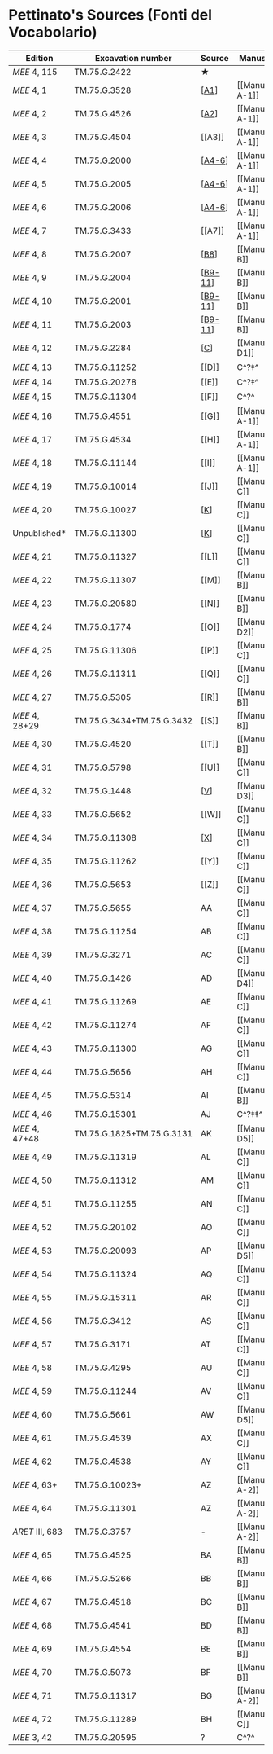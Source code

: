 # Pettinato's Sources (Fonti del Vocabolario)

|    Edition     |     Excavation number     | Source |     Manuscript     | Bonechi |
| -------------- | ------------------------- | ------ | ------------------ | ------- |
| *MEE* 4, 115   | TM.75.G.2422              | ★      |                     | EBK-A   |
| *MEE* 4, 1     | TM.75.G.3528              | [[A1]]   | [[Manuscript A-1]]  | EBL<sub>2</sub>  |
| *MEE* 4, 2     | TM.75.G.4526              | [[A2]]   | [[Manuscript A-1]]  | EBL<sub>2</sub>  |
| *MEE* 4, 3     | TM.75.G.4504              | [[A3]]   | [[Manuscript A-1]]  | EBL<sub>2</sub>  |
| *MEE* 4, 4     | TM.75.G.2000              | [[A4-6]]   | [[Manuscript A-1]]  | EBL<sub>2</sub>  |
| *MEE* 4, 5     | TM.75.G.2005              | [[A4-6]]   | [[Manuscript A-1]]  | EBL<sub>2</sub>  |
| *MEE* 4, 6     | TM.75.G.2006              | [[A4-6]]   | [[Manuscript A-1]]  | EBL<sub>2</sub>  |
| *MEE* 4, 7     | TM.75.G.3433              | [[A7]]   | [[Manuscript A-1]]  | EBL<sub>2</sub>  |
| *MEE* 4, 8     | TM.75.G.2007              | [[B8]]   | [[Manuscript B]]    | EBL<sub>4</sub>  |
| *MEE* 4, 9     | TM.75.G.2004              | [[B9-11]]   | [[Manuscript B]]    | EBL<sub>4</sub>  |
| *MEE* 4, 10    | TM.75.G.2001              | [[B9-11]]   | [[Manuscript B]]    | EBL<sub>4</sub>  |
| *MEE* 4, 11    | TM.75.G.2003              | [[B9-11]]   | [[Manuscript B]]    | EBL<sub>4</sub>  |
| *MEE* 4, 12    | TM.75.G.2284              | [[C]]      | [[Manuscript D1]]   | EBL<sub>1a</sub> |
| *MEE* 4, 13    | TM.75.G.11252             | [[D]]      | C^?‡^               | EBL<sub>3a</sub> |
| *MEE* 4, 14    | TM.75.G.20278             | [[E]]      | C^?‡^               | EBL<sub>3a</sub> |
| *MEE* 4, 15    | TM.75.G.11304             | [[F]]      | C^?^                | EBL<sub>3a</sub> |
| *MEE* 4, 16    | TM.75.G.4551              | [[G]]      | [[Manuscript A-1]]  | EBL<sub>2</sub>  |
| *MEE* 4, 17    | TM.75.G.4534              | [[H]]      | [[Manuscript A-1]]  | EBL<sub>2</sub>  |
| *MEE* 4, 18    | TM.75.G.11144             | [[I]]      | [[Manuscript A-1]]  | EBL<sub>2</sub>  |
| *MEE* 4, 19    | TM.75.G.10014             | [[J]]      | [[Manuscript C]]    | EBL<sub>3a</sub> |
| *MEE* 4, 20    | TM.75.G.10027             | [[K]]      | [[Manuscript C]]    | EBL<sub>3a</sub> |
| Unpublished*   | TM.75.G.11300             | [[K]]      | [[Manuscript C]]    | EBL<sub>3a</sub> |
| *MEE* 4, 21    | TM.75.G.11327             | [[L]]      | [[Manuscript C]]    | EBL<sub>3a</sub> |
| *MEE* 4, 22    | TM.75.G.11307             | [[M]]      | [[Manuscript B]]    | EBL<sub>4</sub>  |
| *MEE* 4, 23    | TM.75.G.20580             | [[N]]      | [[Manuscript B]]    | EBL<sub>4</sub>  |
| *MEE* 4, 24    | TM.75.G.1774              | [[O]]      | [[Manuscript D2]]   | EBL<sub>1b</sub> |
| *MEE* 4, 25    | TM.75.G.11306             | [[P]]      | [[Manuscript C]]    | EBL<sub>3a</sub> |
| *MEE* 4, 26    | TM.75.G.11311             | [[Q]]      | [[Manuscript C]]    | EBL<sub>3a</sub> |
| *MEE* 4, 27    | TM.75.G.5305              | [[R]]      | [[Manuscript B]]    | EBL<sub>4</sub>  |
| *MEE* 4, 28+29 | TM.75.G.3434+TM.75.G.3432 | [[S]]      | [[Manuscript B]]    | EBL<sub>4</sub>  |
| *MEE* 4, 30    | TM.75.G.4520              | [[T]]      | [[Manuscript B]]    | EBL<sub>4</sub>  |
| *MEE* 4, 31    | TM.75.G.5798              | [[U]]      | [[Manuscript C]]    | EBL<sub>3a</sub> |
| *MEE* 4, 32    | TM.75.G.1448              | [[V]]      | [[Manuscript D3]]   | EBL<sub>1c</sub> |
| *MEE* 4, 33    | TM.75.G.5652              | [[W]]      | [[Manuscript C]]    | EBL<sub>3a</sub> |
| *MEE* 4, 34    | TM.75.G.11308             | [[X]]      | [[Manuscript C]]    | EBL<sub>3a</sub> |
| *MEE* 4, 35    | TM.75.G.11262             | [[Y]]      | [[Manuscript C]]    | EBL<sub>3a</sub> |
| *MEE* 4, 36    | TM.75.G.5653              | [[Z]]      | [[Manuscript C]]    | EBL<sub>3a</sub> |
| *MEE* 4, 37    | TM.75.G.5655              | AA     | [[Manuscript C]]    | EBL<sub>3a</sub> |
| *MEE* 4, 38    | TM.75.G.11254             | AB     | [[Manuscript C]]    | EBL<sub>3a</sub> |
| *MEE* 4, 39    | TM.75.G.3271              | AC     | [[Manuscript C]]    | EBL<sub>3a</sub> |
| *MEE* 4, 40    | TM.75.G.1426              | AD     | [[Manuscript D4]]   | EBL<sub>1d</sub> |
| *MEE* 4, 41    | TM.75.G.11269             | AE     | [[Manuscript C]]    | EBL<sub>3a</sub> |
| *MEE* 4, 42    | TM.75.G.11274             | AF     | [[Manuscript C]]    | EBL<sub>3a</sub> |
| *MEE* 4, 43    | TM.75.G.11300             | AG     | [[Manuscript C]]    | EBL<sub>3a</sub> |
| *MEE* 4, 44    | TM.75.G.5656              | AH     | [[Manuscript C]]    | EBL<sub>3a</sub> |
| *MEE* 4, 45    | TM.75.G.5314              | AI     | [[Manuscript B]]    | EBL<sub>4</sub>  |
| *MEE* 4, 46    | TM.75.G.15301             | AJ     | C^?‡‡^              | EBL<sub>4</sub>  |
| *MEE* 4, 47+48 | TM.75.G.1825+TM.75.G.3131 | AK     | [[Manuscript D5]]   | EBL<sub>1d</sub> |
| *MEE* 4, 49    | TM.75.G.11319             | AL     | [[Manuscript C]]    | EBL<sub>3a</sub> |
| *MEE* 4, 50    | TM.75.G.11312             | AM     | [[Manuscript C]]    | EBL<sub>3a</sub> |
| *MEE* 4, 51    | TM.75.G.11255             | AN     | [[Manuscript C]]    | EBL<sub>3a</sub> |
| *MEE* 4, 52    | TM.75.G.20102             | AO     | [[Manuscript C]]    | EBL<sub>3a</sub> |
| *MEE* 4, 53    | TM.75.G.20093             | AP     | [[Manuscript D5]]   | EBL<sub>1d</sub> |
| *MEE* 4, 54    | TM.75.G.11324             | AQ     | [[Manuscript C]]    | EBL<sub>3a</sub> |
| *MEE* 4, 55    | TM.75.G.15311             | AR     | [[Manuscript C]]    | EBL<sub>3a</sub> |
| *MEE* 4, 56    | TM.75.G.3412              | AS     | [[Manuscript C]]    | EBL<sub>3a</sub> |
| *MEE* 4, 57    | TM.75.G.3171              | AT     | [[Manuscript C]]    | EBL<sub>3a</sub> |
| *MEE* 4, 58    | TM.75.G.4295              | AU     | [[Manuscript C]]    | EBL<sub>3a</sub> |
| *MEE* 4, 59    | TM.75.G.11244             | AV     | [[Manuscript C]]    | EBL<sub>3a</sub> |
| *MEE* 4, 60    | TM.75.G.5661              | AW     | [[Manuscript D5]]   | EBL<sub>1d</sub> |
| *MEE* 4, 61    | TM.75.G.4539              | AX     | [[Manuscript C]]    | EBL<sub>3a</sub> |
| *MEE* 4, 62    | TM.75.G.4538              | AY     | [[Manuscript C]]    | EBL<sub>3a</sub> |
| *MEE* 4, 63+   | TM.75.G.10023+            | AZ     | [[Manuscript A-2]]  | EBL<sub>3b</sub> |
| *MEE* 4, 64    | TM.75.G.11301             | AZ     | [[Manuscript A-2]]  | EBL<sub>3b</sub> |
| *ARET* III, 683 | TM.75.G.3757              | -      | [[Manuscript A-2]]  | EBL<sub>3b</sub> |
| *MEE* 4, 65    | TM.75.G.4525              | BA     | [[Manuscript B]]    | EBL<sub>4</sub>  |
| *MEE* 4, 66    | TM.75.G.5266              | BB     | [[Manuscript B]]    | EBL<sub>4</sub>  |
| *MEE* 4, 67    | TM.75.G.4518              | BC     | [[Manuscript B]]    | EBL<sub>4</sub>  |
| *MEE* 4, 68    | TM.75.G.4541              | BD     | [[Manuscript B]]    | EBL<sub>4</sub>  |
| *MEE* 4, 69    | TM.75.G.4554              | BE     | [[Manuscript B]]    | EBL<sub>4</sub>  |
| *MEE* 4, 70    | TM.75.G.5073              | BF     | [[Manuscript B]]    | EBL<sub>4</sub>  |
| *MEE* 4, 71    | TM.75.G.11317             | BG     | [[Manuscript A-2]]  | EBL<sub>3a</sub> |
| *MEE* 4, 72    | TM.75.G.11289             | BH     | [[Manuscript C]]    | EBL<sub>3a</sub> |
| *MEE* 3, 42      | TM.75.G.20595             | ?      | C^?^                |         |


[//begin]: # "Autogenerated link references for markdown compatibility"
[A1]: A1 "MEE 4, 1 = TM.75.G.3528"
[A2]: A2 "MEE 4, 2 = TM.75.G.4526"
[A4-6]: A4-6 "MEE 4, 4 + MEE 4, 5 + MEE 4, 6 = TM.75.G.2000+TM.75.G.2005+TM.75.G.2006"
[B8]: B8 "MEE 4, 8 = TM.75.G.2007"
[B9-11]: B9-11 "MEE 4, 9 + MEE 4, 10 + MEE 4, 11 = TM.75.G.2004+TM.75.G.2001+TM.75.G.2003"
[C]: c "MEE 4, 12 = TM.75.G.2284"
[K]: k "MEE 4, 20 = TM.75.G.10027"
[V]: V "MEE 4 32 = TM.75.G.1448"
[X]: X "MEE 4, 34 = TM.75.G.11308"
[//end]: # "Autogenerated link references"